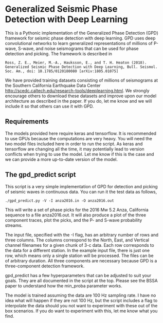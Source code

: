 # Generalized Seismic Phase Detection with Deep Learning

This is a Pythonic implementation of the Generalized Phase Detection (GPD) framework for seismic phase detection with deep learning. GPD uses deep convolutional networks to learn generalized representations of millions of P-wave, S-wave, and noise seismograms that can be used for phase detection and picking. The framework is described in
```
Ross, Z. E., Meier, M.-A., Hauksson, E., and T. H. Heaton (2018). Generalized Seismic Phase Detection with Deep Learning, Bull. Seismol. Soc. Am., doi: 10.1785/0120180080 [arXiv:1805.01075]
```
We have provided training datasets consisting of millions of seismograms at the Southern California Earthquake Data Center <http://scedc.caltech.edu/research-tools/deeplearning.html>. We strongly encourage others to download these datasets and improve upon our model architecture as described in the paper. If you do, let me know and we will include it so that others can use it with GPD.

## Requirements
The models provided here require keras and tensorflow. It is recommended to use GPUs because the computations are very heavy. You will need the two model files included here in order to run the script. As keras and tensorflow are changing all the time, it may potentially lead to version conflicts when trying to use the model. Let me know if this is the case and we can provide a more up-to-date version of the model.

## The gpd_predict script
This script is a very simple implementation of GPD for detection and picking of seismic waves in continuous data. You can run it the test data as follows,
```
./gpd_predict.py -V -I anza2016.in -O anza2016.out
```
This will write a set of phase picks for the 2016 Mw 5.2 Anza, California sequence to a file anza2016.out. It will also produce a plot of the three component traces, plot the picks, and the P- and S-wave probability streams.

The input file, specified with the -I flag, has an arbitrary number of rows and three columns. The columns correspond to the North, East, and Vertical channel filenames for a given chunk of 3-c data. Each row corresponds to the data for a different station. In the example input file, there is just one row, which means only a single station will be processed. The files can be of arbitrary duration. All three components are necessary because GPD is a three-component detection framework.

gpd_predict has a few hyperparameters that can be adjusted to suit your goals. They are all documented in the script at the top. Please see the BSSA paper to understand how the min_proba parameter works.

The model is trained assuming the data are 100 Hz sampling rate. I have no idea what will happen if they are not 100 Hz, but the script includes a flag to interpolate the data should you not want to experiment with these out of the box scenarios. If you do want to experiment with this, let me know what you find. 

```
